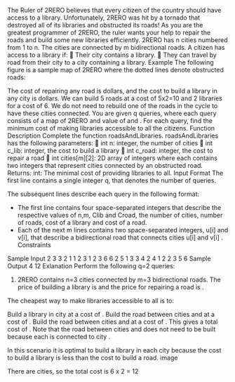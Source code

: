 The Ruler of 2RERO believes that every citizen of the country should have access to a library. Unfortunately, 2RERO was hit by a tornado that
destroyed all of its libraries and obstructed its roads! As you are the greatest programmer of 2RERO, the ruler wants your help to repair the roads
and build some new libraries efficiently.
2RERO has n cities numbered from 1 to n. The cities are connected by m bidirectional roads. A citizen has access to a library if:
 Their city contains a library.
 They can travel by road from their city to a city containing a library.
Example
The following figure is a sample map of 2RERO where the dotted lines denote obstructed roads:

The cost of repairing any road is dollars, and the cost to build a library in any city is dollars. We can build 5 roads at a cost
of 5x2=10 and 2 libraries for a cost of 6. We do not need to rebuild one of the roads in the cycle to have these cities
connected.
You are given q queries, where each query consists of a map of 2RERO and value of and . For each query, find the minimum cost of
making libraries accessible to all the citizens.
Function Description
Complete the function roadsAndLibraries.
roadsAndLibraries has the following parameters:
 int n: integer, the number of cities
 int c_lib: integer, the cost to build a library
 int c_road: integer, the cost to repair a road
 int cities[m][2]: 2D array of integers where each contains two integers that represent cities connected by an obstructed road.
Returns: int: The minimal cost of providing libraries to all.
Input Format
The first line contains a single integer q, that denotes the number of queries.

The subsequent lines describe each query in the following format:
- The first line contains four space-separated integers that describe the respective values of n,m, Clib and Croad, the number of cities, number of
roads, cost of a library and cost of a road.
- Each of the next m lines contains two space-separated integers, u[i] and v[i], that describe a bidirectional road that connects cities u[i] and v[i]
.
Constraints

Sample Input
2
3 3 2 1
1 2
3 1
2 3
6 6 2 5
1 3
3 4
2 4
1 2
2 3
5 6
Sample Output
4
12
Exlanation
Perform the following q=2 queries:
1. 2RERO contains n=3 cities connected by m=3 bidirectional roads. The price of building a library is and the price for
repairing a road is .



The cheapest way to make libraries accessible to all is to:

Build a library in city  at a cost of .
Build the road between cities  and  at a cost of .
Build the road between cities  and  at a cost of .
This gives a total cost of . Note that the road between cities  and  does not need to be built because each is connected to city .

In this scenario it is optimal to build a library in each city because the cost to build a library is less than the cost to build a road.
image

There are  cities, so the total cost is 6 x 2 = 12